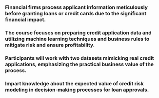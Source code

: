 
### Financial firms process applicant information meticulously before granting loans or credit cards due to the significant financial impact.
### The course focuses on preparing credit application data and utilizing machine learning techniques and business rules to mitigate risk and ensure profitability.
### Participants will work with two datasets mimicking real credit applications, emphasizing the practical business value of the process.
### Impart knowledge about the expected value of credit risk modeling in decision-making processes for loan approvals.
